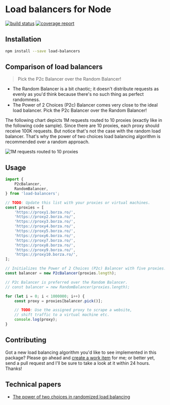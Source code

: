 # Load balancers for Node

[![build status](https://gitlab.com/paulborza/node-load-balancers/badges/master/build.svg)](https://gitlab.com/paulborza/node-load-balancers/commits/master)
[![coverage report](https://gitlab.com/paulborza/node-load-balancers/badges/master/coverage.svg)](https://gitlab.com/paulborza/node-load-balancers/commits/master)

## Installation

```bash
npm install --save load-balancers
```

## Comparison of load balancers

> Pick the P2c Balancer over the Random Balancer!

- The Random Balancer is a bit chaotic; it doesn't distribute requests as evenly as you'd think because there's no such thing as perfect randomness.
- The Power of 2 Choices (P2c) Balancer comes very close to the ideal load balancer. Pick the P2c Balancer over the Random Balancer!

The following chart depicts 1M requests routed to 10 proxies (exactly like in the following code sample). Since there are 10 proxies, each proxy should receive 100K requests. But notice that's not the case with the random load balancer. That's why the power of two choices load balancing algorithm is recommended over a random approach.

![1M requests routed to 10 proxies](https://raw.githubusercontent.com/paulborza/node-load-balancers/master/docs/comparison.png)

## Usage

```javascript
import {
    P2cBalancer,
    RandomBalancer,
} from 'load-balancers';

// TODO: Update this list with your proxies or virtual machines.
const proxies = [
    'https://proxy1.borza.ro/',
    'https://proxy2.borza.ro/',
    'https://proxy3.borza.ro/',
    'https://proxy4.borza.ro/',
    'https://proxy5.borza.ro/',
    'https://proxy6.borza.ro/',
    'https://proxy7.borza.ro/',
    'https://proxy8.borza.ro/',
    'https://proxy9.borza.ro/',
    'https://proxy10.borza.ro/',
];

// Initializes the Power of 2 Choices (P2c) Balancer with five proxies.
const balancer = new P2cBalancer(proxies.length);

// P2c Balancer is preferred over the Random Balancer.
// const balancer = new RandomBalancer(proxies.length);

for (let i = 0; i < 1000000; i++) {
    const proxy = proxies[balancer.pick()];

    // TODO: Use the assigned proxy to scrape a website,
    // shift traffic to a virtual machine etc.
    console.log(proxy);
}
```

## Contributing

Got a new load balancing algorithm you'd like to see implemented in this package?
Please go ahead and [create a work item](https://github.com/paulborza/node-load-balancers/issues/new) for me; or better yet, send a pull request and I'll be sure to take a look at it within 24 hours. Thanks!

## Technical papers

- [The power of two choices in randomized load balancing](http://www.eecs.harvard.edu/~michaelm/postscripts/tpds2001.pdf)
